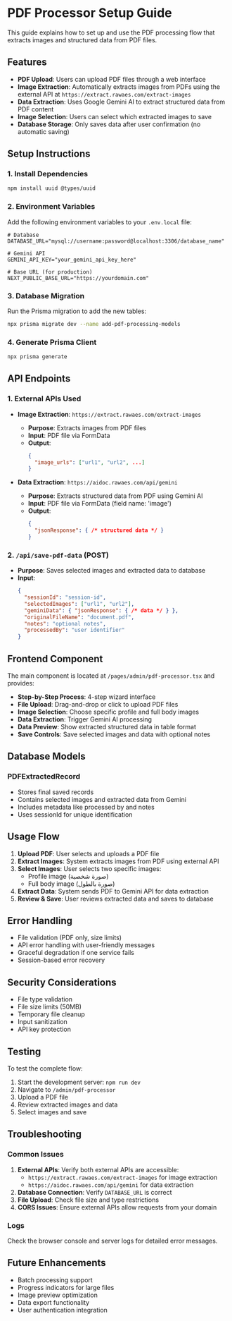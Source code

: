 # PDF Processor Setup Guide

This guide explains how to set up and use the PDF processing flow that extracts images and structured data from PDF files.

## Features

- **PDF Upload**: Users can upload PDF files through a web interface
- **Image Extraction**: Automatically extracts images from PDFs using the external API at `https://extract.rawaes.com/extract-images`
- **Data Extraction**: Uses Google Gemini AI to extract structured data from PDF content
- **Image Selection**: Users can select which extracted images to save
- **Database Storage**: Only saves data after user confirmation (no automatic saving)

## Setup Instructions

### 1. Install Dependencies

```bash
npm install uuid @types/uuid
```

### 2. Environment Variables

Add the following environment variables to your `.env.local` file:

```env
# Database
DATABASE_URL="mysql://username:password@localhost:3306/database_name"

# Gemini API
GEMINI_API_KEY="your_gemini_api_key_here"

# Base URL (for production)
NEXT_PUBLIC_BASE_URL="https://yourdomain.com"
```

### 3. Database Migration

Run the Prisma migration to add the new tables:

```bash
npx prisma migrate dev --name add-pdf-processing-models
```

### 4. Generate Prisma Client

```bash
npx prisma generate
```

## API Endpoints

### 1. External APIs Used
- **Image Extraction**: `https://extract.rawaes.com/extract-images`
  - **Purpose**: Extracts images from PDF files
  - **Input**: PDF file via FormData
  - **Output**: 
    ```json
    {
      "image_urls": ["url1", "url2", ...]
    }
    ```

- **Data Extraction**: `https://aidoc.rawaes.com/api/gemini`
  - **Purpose**: Extracts structured data from PDF using Gemini AI
  - **Input**: PDF file via FormData (field name: 'image')
  - **Output**: 
    ```json
    {
      "jsonResponse": { /* structured data */ }
    }
    ```

### 2. `/api/save-pdf-data` (POST)
- **Purpose**: Saves selected images and extracted data to database
- **Input**: 
  ```json
  {
    "sessionId": "session-id",
    "selectedImages": ["url1", "url2"],
    "geminiData": { "jsonResponse": { /* data */ } },
    "originalFileName": "document.pdf",
    "notes": "optional notes",
    "processedBy": "user identifier"
  }
  ```

## Frontend Component

The main component is located at `/pages/admin/pdf-processor.tsx` and provides:

- **Step-by-Step Process**: 4-step wizard interface
- **File Upload**: Drag-and-drop or click to upload PDF files
- **Image Selection**: Choose specific profile and full body images
- **Data Extraction**: Trigger Gemini AI processing
- **Data Preview**: Show extracted structured data in table format
- **Save Controls**: Save selected images and data with optional notes

## Database Models

### PDFExtractedRecord
- Stores final saved records
- Contains selected images and extracted data from Gemini
- Includes metadata like processed by and notes
- Uses sessionId for unique identification

## Usage Flow

1. **Upload PDF**: User selects and uploads a PDF file
2. **Extract Images**: System extracts images from PDF using external API
3. **Select Images**: User selects two specific images:
   - Profile image (صورة شخصية)
   - Full body image (صورة بالطول)
4. **Extract Data**: System sends PDF to Gemini API for data extraction
5. **Review & Save**: User reviews extracted data and saves to database

## Error Handling

- File validation (PDF only, size limits)
- API error handling with user-friendly messages
- Graceful degradation if one service fails
- Session-based error recovery

## Security Considerations

- File type validation
- File size limits (50MB)
- Temporary file cleanup
- Input sanitization
- API key protection

## Testing

To test the complete flow:

1. Start the development server: `npm run dev`
2. Navigate to `/admin/pdf-processor`
3. Upload a PDF file
4. Review extracted images and data
5. Select images and save

## Troubleshooting

### Common Issues

1. **External APIs**: Verify both external APIs are accessible:
   - `https://extract.rawaes.com/extract-images` for image extraction
   - `https://aidoc.rawaes.com/api/gemini` for data extraction
2. **Database Connection**: Verify `DATABASE_URL` is correct
3. **File Upload**: Check file size and type restrictions
4. **CORS Issues**: Ensure external APIs allow requests from your domain

### Logs

Check the browser console and server logs for detailed error messages.

## Future Enhancements

- Batch processing support
- Progress indicators for large files
- Image preview optimization
- Data export functionality
- User authentication integration
